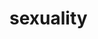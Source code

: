 # sexuality
<!--summary: Sexuality is the capacity to have erotic experiences and responses. Sexuality is experienced and expressed in thoughts, fantasies, desires, beliefs, attitudes, values, behaviors, practices, roles and relationships. Some people engage in various sexual activities as a business transaction. Sexuality is influenced by the interaction of biological, psychological, social, economic, political, cultural, ethical, legal, historical, religious and spiritual factors.-->